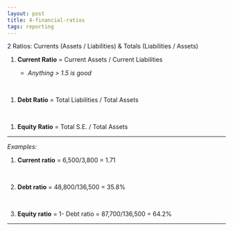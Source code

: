 ```yaml
---
layout: post
title: 4-financial-ratios
tags: reporting
---
```


2 Ratios: Currents (Assets / Liabilities) & Totals (Liabilities / Assets)   
 
1. **Current Ratio** = Current Assets / Current Liabilities   
   
   - *Anything > 1.5 is good*   
<br>

1. **Debt Ratio** = Total Liabilities / Total Assets   
<br>

1. **Equity Ratio** = Total S.E. / Total Assets   

---

*Examples:*  

1. **Current ratio** = 6,500/3,800 = 1.71     
<br>   

2. **Debt ratio** = 48,800/136,500 = 35.8%     
<br>   

3. **Equity ratio** = 1- Debt ratio = 87,700/136,500 = 64.2%   

---
